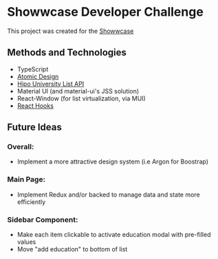 # Showwcase Developer Challenge

This project was created for the [Showwcase](https://www.showwcase.com/) 

## Methods and Technologies
- TypeScript
- [Atomic Design](https://bradfrost.com/blog/post/atomic-web-design/)
- [Hipo University List API](https://github.com/Hipo/university-domains-list-api)
- Material UI (and material-ui's JSS solution)
- React-Window (for list virtualization, via MUI)
- [React Hooks](https://reactjs.org/docs/hooks-intro.html)

## Future Ideas
### Overall:
- Implement a more attractive design system (i.e Argon for Boostrap)

### Main Page:
- Implement Redux and/or backed to manage data and state more efficiently

### Sidebar Component:
- Make each item clickable to activate education modal with pre-filled values
- Move "add education" to bottom of list